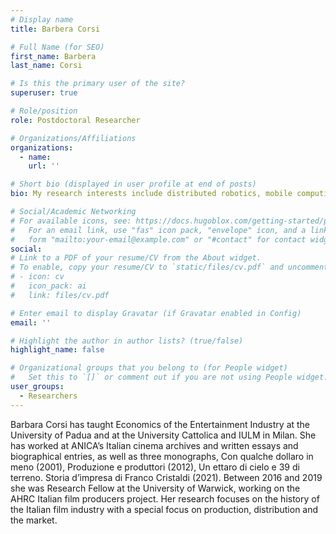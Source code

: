 ```yaml
---
# Display name
title: Barbera Corsi

# Full Name (for SEO)
first_name: Barbera
last_name: Corsi

# Is this the primary user of the site?
superuser: true

# Role/position
role: Postdoctoral Researcher

# Organizations/Affiliations
organizations:
  - name: 
    url: ''

# Short bio (displayed in user profile at end of posts)
bio: My research interests include distributed robotics, mobile computing and programmable matter.

# Social/Academic Networking
# For available icons, see: https://docs.hugoblox.com/getting-started/page-builder/#icons
#   For an email link, use "fas" icon pack, "envelope" icon, and a link in the
#   form "mailto:your-email@example.com" or "#contact" for contact widget.
social:
# Link to a PDF of your resume/CV from the About widget.
# To enable, copy your resume/CV to `static/files/cv.pdf` and uncomment the lines below.
# - icon: cv
#   icon_pack: ai
#   link: files/cv.pdf

# Enter email to display Gravatar (if Gravatar enabled in Config)
email: ''

# Highlight the author in author lists? (true/false)
highlight_name: false

# Organizational groups that you belong to (for People widget)
#   Set this to `[]` or comment out if you are not using People widget.
user_groups:
  - Researchers
---
```


Barbara Corsi has taught Economics of the Entertainment Industry at the University of Padua and at the University Cattolica and IULM in Milan. She has worked at ANICA’s Italian cinema archives and written essays and biographical entries, as well as three monographs, Con qualche dollaro in meno (2001), Produzione e produttori (2012), Un ettaro di cielo e 39 di terreno. Storia d’impresa di Franco Cristaldi (2021). Between 2016 and 2019 she was Research Fellow at the University of Warwick, working on the AHRC Italian film producers project. Her research focuses on the history of the Italian film industry with a special focus on production, distribution and the market.

